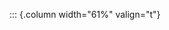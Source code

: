 <!-- Copyright (C) 2024  Kevin Sandom -->
<!-- Begin a new column of width 61%. -->

::: {.column width="61%" valign="t"}
